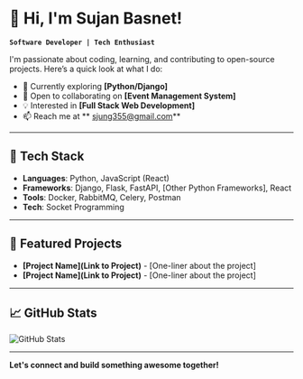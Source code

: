 # 👋 Hi, I'm Sujan Basnet!

**`Software Developer | Tech Enthusiast`**

I'm passionate about coding, learning, and contributing to open-source projects. Here’s a quick look at what I do:

- 🌱 Currently exploring **[Python/Django]**
- 👯 Open to collaborating on **[Event Management System]**
- 💡 Interested in **[Full Stack Web Development]**
- 📫 Reach me at ** sjung355@gmail.com**

---

## 🔧 Tech Stack

- **Languages**: Python, JavaScript (React)
- **Frameworks**: Django, Flask, FastAPI, [Other Python Frameworks], React
- **Tools**: Docker, RabbitMQ, Celery, Postman
- **Tech**: Socket Programming


---

## 🚀 Featured Projects

- **[Project Name](Link to Project)** - [One-liner about the project]
- **[Project Name](Link to Project)** - [One-liner about the project]

---

## 📈 GitHub Stats

![GitHub Stats](https://github-readme-stats.vercel.app/api?username=sjb53&show_icons=true&theme=default)

---

**Let's connect and build something awesome together!**
